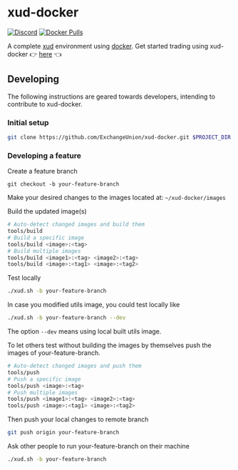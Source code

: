 # xud-docker

[![Discord](https://img.shields.io/discord/547402601885466658.svg)](https://discord.gg/YgDhMSn)
[![Docker Pulls](https://img.shields.io/docker/pulls/exchangeunion/xud)](https://hub.docker.com/r/exchangeunion/xud)

A complete [xud](https://github.com/ExchangeUnion/xud) environment using [docker](https://www.docker.com/). Get started trading using xud-docker 👉 [here](https://docs.exchangeunion.com/start-trading/user-guide) 👈

## Developing

The following instructions are geared towards developers, intending to contribute to xud-docker.

### Initial setup

```bash
git clone https://github.com/ExchangeUnion/xud-docker.git $PROJECT_DIR
```

### Developing a feature

Create a feature branch

```
git checkout -b your-feature-branch
```

Make your desired changes to the images located at:
`~/xud-docker/images`

Build the updated image(s)

```bash
# Auto-detect changed images and build them
tools/build
# Build a specific image 
tools/build <image>:<tag>
# Build multiple images
tools/build <image1>:<tag> <image2>:<tag>
tools/build <image>:<tag1> <image>:<tag2>
```

Test locally

```bash
./xud.sh -b your-feature-branch
```

In case you modified utils image, you could test locally like

```bash
./xud.sh -b your-feature-branch --dev
```

The option `--dev` means using local built utils image.

To let others test without building the images by themselves push the images of your-feature-branch.

```bash
# Auto-detect changed images and push them
tools/push
# Push a specific image
tools/push <image>:<tag>
# Push multiple images
tools/push <image1>:<tag> <image2>:<tag>
tools/push <image>:<tag1> <image>:<tag2>
```

Then push your local changes to remote branch

```bash
git push origin your-feature-branch
```

Ask other people to run your-feature-branch on their machine

```bash
./xud.sh -b your-feature-branch
```
